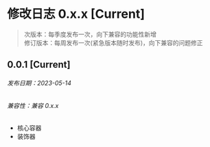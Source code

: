 # 修改日志 0.x.x [Current]

> 次版本：每季度发布一次，向下兼容的功能性新增  
> 修订版本：每周发布一次(紧急版本随时发布)，向下兼容的问题修正
## 0.0.1 [Current]
###### 发布日期：2023-05-14
###### 兼容性：兼容 0.x.x

+ 核心容器
+ 装饰器

